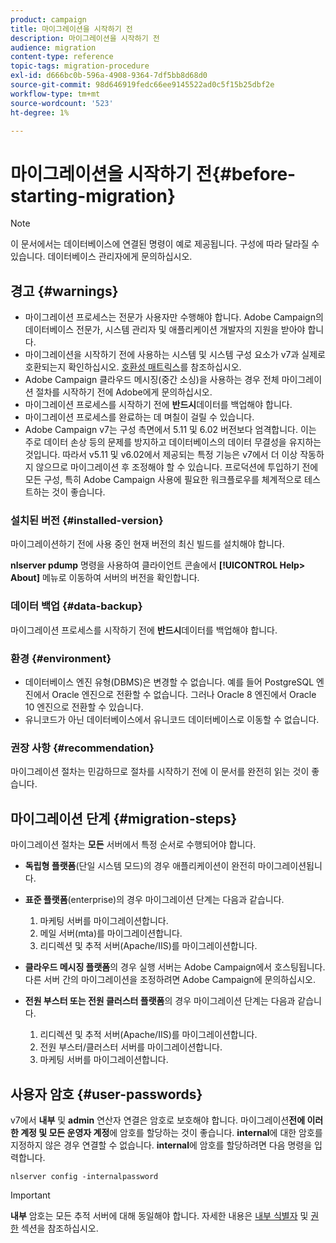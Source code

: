 ```yaml
---
product: campaign
title: 마이그레이션을 시작하기 전
description: 마이그레이션을 시작하기 전
audience: migration
content-type: reference
topic-tags: migration-procedure
exl-id: d666bc0b-596a-4908-9364-7df5bb8d68d0
source-git-commit: 98d646919fedc66ee9145522ad0c5f15b25dbf2e
workflow-type: tm+mt
source-wordcount: '523'
ht-degree: 1%

---
```


# 마이그레이션을 시작하기 전{#before-starting-migration}

>[!NOTE]
>
>이 문서에서는 데이터베이스에 연결된 명령이 예로 제공됩니다. 구성에 따라 달라질 수 있습니다. 데이터베이스 관리자에게 문의하십시오.

## 경고 {#warnings}

* 마이그레이션 프로세스는 전문가 사용자만 수행해야 합니다. Adobe Campaign의 데이터베이스 전문가, 시스템 관리자 및 애플리케이션 개발자의 지원을 받아야 합니다.
* 마이그레이션을 시작하기 전에 사용하는 시스템 및 시스템 구성 요소가 v7과 실제로 호환되는지 확인하십시오. [호환성 매트릭스](../../rn/using/compatibility-matrix.md)를 참조하십시오.
* Adobe Campaign 클라우드 메시징(중간 소싱)을 사용하는 경우 전체 마이그레이션 절차를 시작하기 전에 Adobe에게 문의하십시오.
* 마이그레이션 프로세스를 시작하기 전에 **반드시**&#x200B;데이터를 백업해야 합니다.
* 마이그레이션 프로세스를 완료하는 데 며칠이 걸릴 수 있습니다.
* Adobe Campaign v7는 구성 측면에서 5.11 및 6.02 버전보다 엄격합니다. 이는 주로 데이터 손상 등의 문제를 방지하고 데이터베이스의 데이터 무결성을 유지하는 것입니다. 따라서 v5.11 및 v6.02에서 제공되는 특정 기능은 v7에서 더 이상 작동하지 않으므로 마이그레이션 후 조정해야 할 수 있습니다. 프로덕션에 투입하기 전에 모든 구성, 특히 Adobe Campaign 사용에 필요한 워크플로우를 체계적으로 테스트하는 것이 좋습니다.

### 설치된 버전 {#installed-version}

마이그레이션하기 전에 사용 중인 현재 버전의 최신 빌드를 설치해야 합니다.

**nlserver pdump** 명령을 사용하여 클라이언트 콘솔에서 **[!UICONTROL Help> About]** 메뉴로 이동하여 서버의 버전을 확인합니다.

### 데이터 백업 {#data-backup}

마이그레이션 프로세스를 시작하기 전에 **반드시**&#x200B;데이터를 백업해야 합니다.

### 환경 {#environment}

* 데이터베이스 엔진 유형(DBMS)은 변경할 수 없습니다. 예를 들어 PostgreSQL 엔진에서 Oracle 엔진으로 전환할 수 없습니다. 그러나 Oracle 8 엔진에서 Oracle 10 엔진으로 전환할 수 있습니다.
* 유니코드가 아닌 데이터베이스에서 유니코드 데이터베이스로 이동할 수 없습니다.

### 권장 사항 {#recommendation}

마이그레이션 절차는 민감하므로 절차를 시작하기 전에 이 문서를 완전히 읽는 것이 좋습니다.

## 마이그레이션 단계 {#migration-steps}

마이그레이션 절차는 **모든** 서버에서 특정 순서로 수행되어야 합니다.

* **독립형 플랫폼**(단일 시스템 모드)의 경우 애플리케이션이 완전히 마이그레이션됩니다.
* **표준 플랫폼**(enterprise)의 경우 마이그레이션 단계는 다음과 같습니다.

   1. 마케팅 서버를 마이그레이션합니다.
   1. 메일 서버(mta)를 마이그레이션합니다.
   1. 리디렉션 및 추적 서버(Apache/IIS)를 마이그레이션합니다.

* **클라우드 메시징 플랫폼**&#x200B;의 경우 실행 서버는 Adobe Campaign에서 호스팅됩니다. 다른 서버 간의 마이그레이션을 조정하려면 Adobe Campaign에 문의하십시오.
* **전원 부스터 또는 전원 클러스터 플랫폼**&#x200B;의 경우 마이그레이션 단계는 다음과 같습니다.

   1. 리디렉션 및 추적 서버(Apache/IIS)를 마이그레이션합니다.
   1. 전원 부스터/클러스터 서버를 마이그레이션합니다.
   1. 마케팅 서버를 마이그레이션합니다.

## 사용자 암호 {#user-passwords}

v7에서 **내부** 및 **admin** 연산자 연결은 암호로 보호해야 합니다. 마이그레이션&#x200B;**전에 이러한 계정 및 모든 운영자 계정**&#x200B;에 암호를 할당하는 것이 좋습니다. **internal**&#x200B;에 대한 암호를 지정하지 않은 경우 연결할 수 없습니다. **internal**&#x200B;에 암호를 할당하려면 다음 명령을 입력합니다.

```
nlserver config -internalpassword
```

>[!IMPORTANT]
>
>**내부** 암호는 모든 추적 서버에 대해 동일해야 합니다. 자세한 내용은 [내부 식별자](../../installation/using/configuring-campaign-server.md#internal-identifier) 및 [권한](../../platform/using/access-management.md) 섹션을 참조하십시오.
